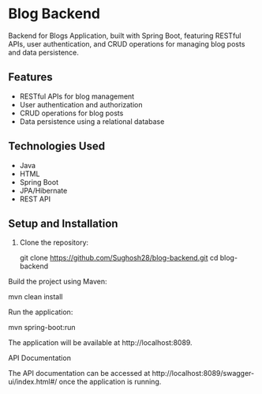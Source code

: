 # Blog Backend

Backend for Blogs Application, built with Spring Boot, featuring RESTful APIs, user authentication, and CRUD operations for managing blog posts and data persistence.

## Features

- RESTful APIs for blog management
- User authentication and authorization
- CRUD operations for blog posts
- Data persistence using a relational database

## Technologies Used

- Java 
- HTML
- Spring Boot
- JPA/Hibernate
- REST API

## Setup and Installation

1. Clone the repository:

   git clone https://github.com/Sughosh28/blog-backend.git
   cd blog-backend

Build the project using Maven:

mvn clean install

Run the application:

mvn spring-boot:run

The application will be available at http://localhost:8089.

API Documentation

The API documentation can be accessed at 
http://localhost:8089/swagger-ui/index.html#/ 
once the application is running.
